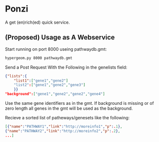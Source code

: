 Ponzi
=====

A get (en)rich(ed) quick service.


(Proposed) Usage as A Webservice
----------------------

Start running on port 8000 useing pathwaydb.gmt:

```bash
hypergeom.py 8000 pathwaydb.gmt
```

Send a Post Request With the Following in the genelists field:

```json
{"lists":{
	"list1":["gene1","gene2"]
	"list2":["gene1","gene2","gene3"]
	}}
"background":["gene1","gene2","gene2","gene4"]
```

Use the same gene identifiers as in the gmt.
If background is missing or of zero length all genes in the gmt will be used as the background.

Recieve a sorted list of patheways/genesets like the following:

```json
[{"name":"PATHWAY1","link":"http://moreinfo1","p":.1},
{"name":"PATHWAY2","link":"http://moreinfo2","p":.2},
...]
```

